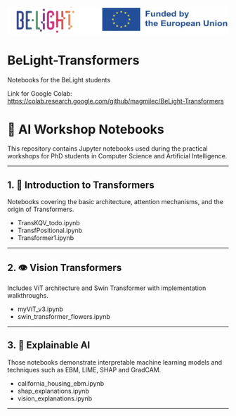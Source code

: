 ![Logo](logo.jpg)
# BeLight-Transformers
Notebooks for the BeLight students 

Link for Google Colab:
https://colab.research.google.com/github/magmilec/BeLight-Transformers
# 📘 AI Workshop Notebooks

This repository contains Jupyter notebooks used during the practical workshops for PhD students in Computer Science and Artificial Intelligence.

---

## 1. 🧠 Introduction to Transformers  
Notebooks covering the basic architecture, attention mechanisms, and the origin of Transformers.  
- TransKQV_todo.ipynb
- TransfPositional.ipynb
- Transformer1.ipynb

---

## 2. 👁️ Vision Transformers  
Includes ViT architecture and Swin Transformer with implementation walkthroughs.  
- myViT_v3.ipynb
- swin_transformer_flowers.ipynb

---

## 3. 🧐 Explainable AI  
Those notebooks demonstrate interpretable machine learning models and techniques such as EBM, LIME, SHAP and GradCAM.  
- california_housing_ebm.ipynb
- shap_explanations.ipynb
- vision_explanations.ipynb

---
